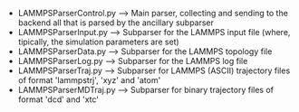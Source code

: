 - LAMMPSParserControl.py --> Main parser, collecting and sending to the backend all that is parsed by the ancillary subparser 
- LAMMPSParserInput.py --> Subparser for the LAMMPS input file (where, tipically, the simulation parameters are set)
- LAMMPSParserData.py --> Subparser for the LAMMPS topology file
- LAMMPSParserLog.py --> Subparser for the LAMMPS log file
- LAMMPSParserTraj.py --> Subparser for LAMMPS (ASCII) trajectory files of format 'lammpstrj', 'xyz' and 'atom'
- LAMMPSParserMDTraj.py --> Subparser for binary trajectory files of format 'dcd' and 'xtc' 